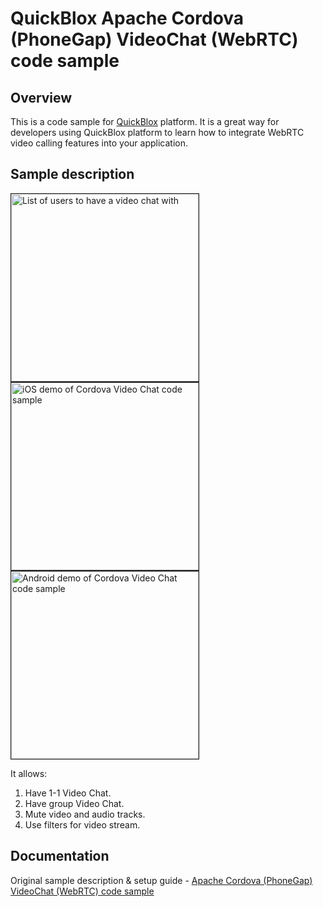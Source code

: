 # QuickBlox Apache Cordova (PhoneGap) VideoChat (WebRTC) code sample

## Overview

This is a code sample for [QuickBlox](https://quickblox.com/) platform. It is a great way for developers using QuickBlox platform to learn how to integrate WebRTC video calling features into your application.

## Sample description

<img src="http://quickblox.com/developers//images/a/a8/Webrtc_cordova_sample1.PNG" border="1" alt="List of users to have a video chat with" width="300"> 
<img src="http://quickblox.com/developers//images/7/71/Webrtc_cordova_sample2.PNG" border="1" alt="iOS demo of Cordova Video Chat code sample" width="300"> 
<img src="http://quickblox.com/developers//images/e/ea/Webrtc_cordova_sample3.PNG" border="1" alt="Android demo of Cordova Video Chat code sample" width="300"> 

It allows:

1. Have 1-1 Video Chat.
2. Have group Video Chat.
3. Mute video and audio tracks.
4. Use filters for video stream.


## Documentation

Original sample description & setup guide - [Apache Cordova (PhoneGap) VideoChat (WebRTC) code sample](http://quickblox.com/developers/Sample-webrtc-cordova)


